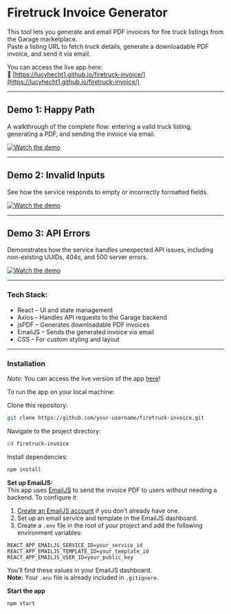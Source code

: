 # Firetruck Invoice Generator
This tool lets you generate and email PDF invoices for fire truck listings from the Garage marketplace.  
Paste a listing URL to fetch truck details, generate a downloadable PDF invoice, and send it via email.

You can access the live app here:  
🔗 [https://lucyhecht1.github.io/firetruck-invoice/](https://lucyhecht1.github.io/firetruck-invoice/)

---

## Demo 1: Happy Path
A walkthrough of the complete flow: entering a valid truck listing, generating a PDF, and sending the invoice via email.

[![Watch the demo](https://img.youtube.com/vi/RpF2NyW2OIw/hqdefault.jpg)](https://www.youtube.com/watch?v=RpF2NyW2OIw)

---

## Demo 2: Invalid Inputs
See how the service responds to empty or incorrectly formatted fields.

[![Watch the demo](https://img.youtube.com/vi/nkOQXCrr2gU/hqdefault.jpg)](https://youtu.be/nkOQXCrr2gU)

---

## Demo 3: API Errors
Demonstrates how the service handles unexpected API issues, including non-existing UUIDs, 404s, and 500 server errors.

[![Watch the demo](https://img.youtube.com/vi/8c1GB9SKO4M/hqdefault.jpg)](https://www.youtube.com/watch?v=8c1GB9SKO4M)

---
### Tech  Stack:
- React – UI and state management
- Axios – Handles API requests to the Garage backend
- jsPDF – Generates downloadable PDF invoices
- EmailJS – Sends the generated invoice via email
- CSS – For custom styling and layout
---
### Installation  
*Note:* You can access the live version of the app [here](https://lucyhecht1.github.io/firetruck-invoice/)!

To run the app on your local machine:

Clone this repository:
```bash
git clone https://github.com/your-username/firetruck-invoice.git
```
Navigate to the project directory:
```bash
cd firetruck-invoice
```
Install dependencies:
```bash
npm install
```
**Set up EmailJS:**  
This app uses [EmailJS](https://www.emailjs.com/) to send the invoice PDF to users without needing a backend. To configure it:

1. [Create an EmailJS account](https://dashboard.emailjs.com/sign-up) if you don’t already have one.
2. Set up an email service and template in the EmailJS dashboard.
3. Create a `.env` file in the root of your project and add the following environment variables:

```env
REACT_APP_EMAILJS_SERVICE_ID=your_service_id
REACT_APP_EMAILJS_TEMPLATE_ID=your_template_id
REACT_APP_EMAILJS_USER_ID=your_public_key
```

You’ll find these values in your EmailJS dashboard.  
**Note:** Your `.env` file is already included in `.gitignore`.

**Start the app**
```bash
npm start
```
